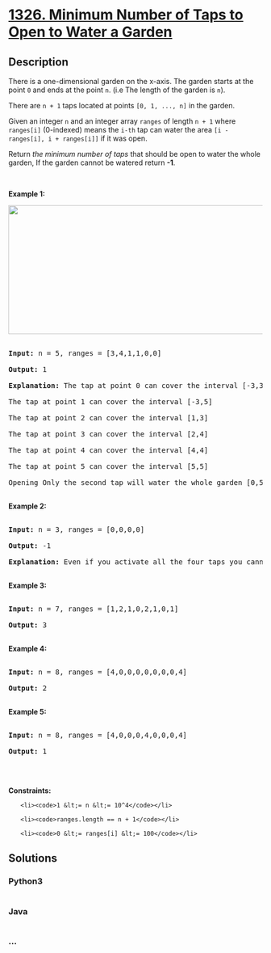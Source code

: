 # [1326. Minimum Number of Taps to Open to Water a Garden](https://leetcode.com/problems/minimum-number-of-taps-to-open-to-water-a-garden)

## Description
<p>There is a one-dimensional garden on the x-axis. The garden starts at the point <code>0</code> and ends at the point <code>n</code>. (i.e The length of the garden is <code>n</code>).</p>



<p>There are&nbsp;<code>n + 1</code> taps located&nbsp;at points <code>[0, 1, ..., n]</code> in the garden.</p>



<p>Given an integer <code>n</code> and an integer array <code>ranges</code> of length <code>n + 1</code> where <code>ranges[i]</code> (0-indexed) means the <code>i-th</code> tap can water the area <code>[i - ranges[i], i + ranges[i]]</code> if it was open.</p>



<p>Return <em>the minimum number of taps</em> that should be open to water the whole garden, If the garden cannot be watered return <strong>-1</strong>.</p>



<p>&nbsp;</p>

<p><strong>Example 1:</strong></p>

<img alt="" src="https://assets.leetcode.com/uploads/2020/01/16/1685_example_1.png" style="width: 525px; height: 255px;" />

<pre>

<strong>Input:</strong> n = 5, ranges = [3,4,1,1,0,0]

<strong>Output:</strong> 1

<strong>Explanation:</strong> The tap at point 0 can cover the interval [-3,3]

The tap at point 1 can cover the interval [-3,5]

The tap at point 2 can cover the interval [1,3]

The tap at point 3 can cover the interval [2,4]

The tap at point 4 can cover the interval [4,4]

The tap at point 5 can cover the interval [5,5]

Opening Only the second tap will water the whole garden [0,5]

</pre>



<p><strong>Example 2:</strong></p>



<pre>

<strong>Input:</strong> n = 3, ranges = [0,0,0,0]

<strong>Output:</strong> -1

<strong>Explanation:</strong> Even if you activate all the four taps you cannot water the whole garden.

</pre>



<p><strong>Example 3:</strong></p>



<pre>

<strong>Input:</strong> n = 7, ranges = [1,2,1,0,2,1,0,1]

<strong>Output:</strong> 3

</pre>



<p><strong>Example 4:</strong></p>



<pre>

<strong>Input:</strong> n = 8, ranges = [4,0,0,0,0,0,0,0,4]

<strong>Output:</strong> 2

</pre>



<p><strong>Example 5:</strong></p>



<pre>

<strong>Input:</strong> n = 8, ranges = [4,0,0,0,4,0,0,0,4]

<strong>Output:</strong> 1

</pre>



<p>&nbsp;</p>

<p><strong>Constraints:</strong></p>



<ul>

	<li><code>1 &lt;= n &lt;= 10^4</code></li>

	<li><code>ranges.length == n + 1</code></li>

	<li><code>0 &lt;= ranges[i] &lt;= 100</code></li>

</ul>


## Solutions


<!-- tabs:start -->

### **Python3**

```python

```

### **Java**

```java

```

### **...**
```

```

<!-- tabs:end -->